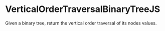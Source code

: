 # VerticalOrderTraversalBinaryTreeJS
Given a binary tree, return the vertical order traversal of its nodes values.
